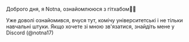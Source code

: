 Доброго дня, я Notna, ознайомлююся з гітхабом👋👋  

Уже доволі ознайомився, вчуся тут, комічу університетські і не тільки навчальні штуки. Якщо хочете зі мною зв'язатися, знайдіть мене у Discord (@notna17)
